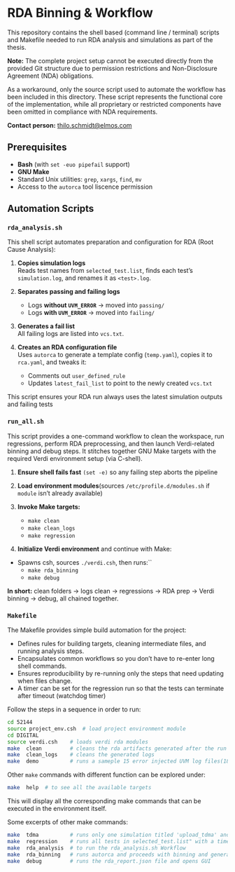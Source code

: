 # RDA Binning & Workflow

This repository contains the shell based (command line / terminal) scripts and Makefile needed to run RDA analysis and simulations as part of the thesis.

**Note:**
The complete project setup cannot be executed directly from the provided Git structure due to permission restrictions and Non-Disclosure Agreement (NDA) obligations.

As a workaround, only the source script used to automate the workflow has been included in this directory. These script represents the functional core of the implementation, while all proprietary or restricted components have been omitted in compliance with NDA requirements.
 
**Contact person:** thilo.schmidt@elmos.com
## Prerequisites

- **Bash** (with `set -euo pipefail` support)
- **GNU Make**
- Standard Unix utilities: `grep`, `xargs`, `find`, `mv`
- Access to the `autorca` tool liscence permission

## Automation Scripts

### `rda_analysis.sh`
This shell script automates preparation and configuration for RDA (Root Cause Analysis):

1. **Copies simulation logs**  
   Reads test names from `selected_test.list`, finds each test’s `simulation.log`, and renames it as `<test>.log`.

2. **Separates passing and failing logs**  
   - Logs **without `UVM_ERROR`** → moved into `passing/`  
   - Logs **with `UVM_ERROR`** → moved into `failing/`

3. **Generates a fail list**  
   All failing logs are listed into `vcs.txt`.

4. **Creates an RDA configuration file**  
   Uses `autorca` to generate a template config (`temp.yaml`), copies it to `rca.yaml`, and tweaks it:
   - Comments out `user_defined_rule`  
   - Updates `latest_fail_list` to point to the newly created `vcs.txt`

This script ensures your RDA run always uses the latest simulation outputs and failing tests
### `run_all.sh`
This script provides a one-command workflow to clean the workspace, run regressions, perform RDA preprocessing, and then launch Verdi-related binning and debug steps. It stitches together GNU Make targets with the required Verdi environment setup (via C-shell).

1. **Ensure shell fails fast**
   ``(set -e)`` so any failing step aborts the pipeline

2. **Load environment modules**(sources ``/etc/profile.d/modules.sh`` if ``module`` isn’t already available)
3. **Invoke Make targets:**
   - ``make clean``
   - ``make clean_logs``
   - ``make regression``
4. **Initialize Verdi environment** and continue with Make:
- Spawns csh, sources ``./verdi.csh``, then runs:``
   - ``make rda_binning``
   - ``make debug``

**In short:** clean folders → logs clean → regressions → RDA prep → Verdi binning → debug, all chained together.
### `Makefile`
The Makefile provides simple build automation for the project:

- Defines rules for building targets, cleaning intermediate files, and running analysis steps.
- Encapsulates common workflows so you don’t have to re-enter long shell commands.
- Ensures reproducibility by re-running only the steps that need updating when files change.
- A timer can be set for the regression run so that the tests can terminate after timeout (watchdog timer)

Follow the steps in a sequence in order to run:
```bash 
cd 52144
source project_env.csh  # load project environment module
cd DIGITAL
source verdi.csh    # loads verdi rda modules
make  clean         # cleans the rda artifacts generated after the run
make  clean_logs    # cleans the generated logs
make  demo          # runs a sameple 15 error injected UVM log files(18 in total with passing logs), bins them, generates report and open GUI
```    

Other `make` commands with different function can be explored under:
```bash 
make  help  # to see all the available targets
```
This will display all the corresponding make commands that can be executed in the environment itself.

Some excerpts of other make commands:
```bash
make  tdma          # runs only one simulation titled 'upload_tdma' and generated UVM_ERROR log file
make  regression    # runs all tests in selected_test.list" with a timer
make  rda_analysis  # to run the rda_analysis.sh Workflow
make  rda_binning   # runs autorca and proceeds with binning and generate the rda_report.json
make  debug         # runs the rda_report.json file and opens GUI
```